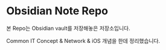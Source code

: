 # Obsidian Note Repo

본 Repo는 Obsidian vault를 저장해놓은 저장소입니다.

Common IT Concept & Network & iOS 개념을 한데 정리했습니다.
